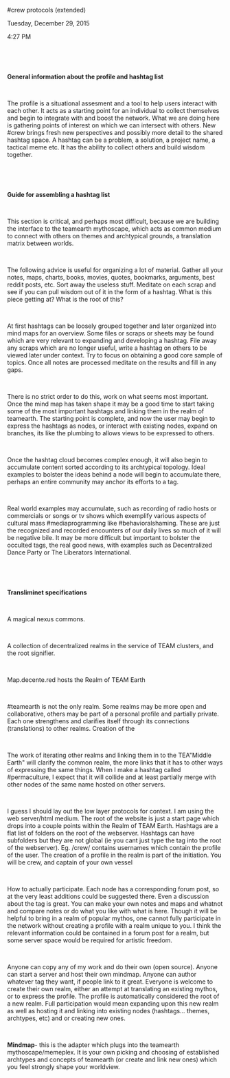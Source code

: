 \#crew protocols (extended)

Tuesday, December 29, 2015

4:27 PM

 

 

**General information about the profile and hashtag list**

 

The profile is a situational assesment and a tool to help users interact with each other. It acts as a starting point for an individual to collect themselves and begin to integrate with and boost the network. What we are doing here is gathering points of interest on which we can intersect with others. New \#crew brings fresh new perspectives and possibly more detail to the shared hashtag space. A hashtag can be a problem, a solution, a project name, a tactical meme etc. It has the ability to collect others and build wisdom together.

 

 

**Guide for assembling a hashtag list**

 

This section is critical, and perhaps most difficult, because we are building the interface to the teamearth mythoscape, which acts as common medium to connect with others on themes and archtypical grounds, a translation matrix between worlds.

 

The following advice is useful for organizing a lot of material. Gather all your notes, maps, charts, books, movies, quotes, bookmarks, arguments, best reddit posts, etc. Sort away the useless stuff. Meditate on each scrap and see if you can pull wisdom out of it in the form of a hashtag. What is this piece getting at? What is the root of this?

 

At first hashtags can be loosely grouped together and later organized into mind maps for an overview. Some files or scraps or sheets may be found which are very relevant to expanding and developing a hashtag. File away any scraps which are no longer useful, write a hashtag on others to be viewed later under context. Try to focus on obtaining a good core sample of topics. Once all notes are processed meditate on the results and fill in any gaps.

 

There is no strict order to do this, work on what seems most important. Once the mind map has taken shape it may be a good time to start taking some of the most important hashtags and linking them in the realm of teamearth. The starting point is complete, and now the user may begin to express the hashtags as nodes, or interact with existing nodes, expand on branches, its like the plumbing to allows views to be expressed to others.

 

Once the hashtag cloud becomes complex enough, it will also begin to accumulate content sorted according to its archtypical topology. Ideal examples to bolster the ideas behind a node will begin to accumulate there, perhaps an entire community may anchor its efforts to a tag.

 

Real world examples may accumulate, such as recording of radio hosts or commercials or songs or tv shows which exemplify various aspects of cultural mass \#mediaprogramming like \#behavioralshaming. These are just the recognized and recorded encounters of our daily lives so much of it will be negative bile. It may be more difficult but important to bolster the occulted tags, the real good news, with examples such as Decentralized Dance Party or The Liberators International.

 

 

**Transliminet specifications**

 

A magical nexus commons.

 

A collection of decentralized realms in the service of TEAM clusters, and the root signifier.

 

Map.decente.red hosts the Realm of TEAM Earth

 

\#teamearth is not the only realm. Some realms may be more open and collaborative, others may be part of a personal profile and partially private. Each one strengthens and clarifies itself through its connections (translations) to other realms. Creation of the

 

The work of iterating other realms and linking them in to the TEA"Middle Earth" will clarify the common realm, the more links that it has to other ways of expressing the same things. When I make a hashtag called \#permaculture, I expect that it will collide and at least partially merge with other nodes of the same name hosted on other servers.

 

I guess I should lay out the low layer protocols for context. I am using the web server/html medium. The root of the website is just a start page which drops into a couple points within the Realm of TEAM Earth. Hashtags are a flat list of folders on the root of the webserver. Hashtags can have subfolders but they are not global (ie you cant just type the tag into the root of the webserver). Eg. /crew/ contains usernames which contain the profile of the user. The creation of a profile in the realm is part of the initiation. You will be crew, and captain of your own vessel

 

How to actually participate. Each node has a corresponding forum post, so at the very least additions could be suggested there. Even a discussion about the tag is great. You can make your own notes and maps and whatnot and compare notes or do what you like with what is here. Though it will be helpful to bring in a realm of popular mythos, one cannot fully participate in the network without creating a profile with a realm unique to you. I think the relevant information could be contained in a forum post for a realm, but some server space would be required for artistic freedom.

 

Anyone can copy any of my work and do their own (open source). Anyone can start a server and host their own mindmap. Anyone can author whatever tag they want, if people link to it great. Everyone is welcome to create their own realm, either an attempt at translating an existing mythos, or to express the profile. The profile is automatically considered the root of a new realm. Full participation would mean expanding upon this new realm as well as hosting it and linking into existing nodes (hashtags… themes, archtypes, etc) and or creating new ones.

 

**Mindmap**- this is the adapter which plugs into the teamearth mythoscape/memeplex. It is your own picking and choosing of established archtypes and concepts of teamearth (or create and link new ones) which you feel strongly shape your worldview.

 

